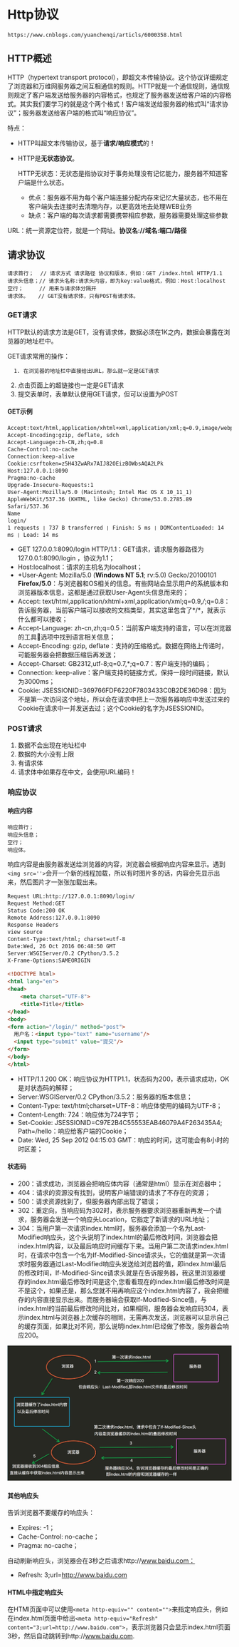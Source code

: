# Http协议

```
https://www.cnblogs.com/yuanchenqi/articls/6000358.html
```

## HTTP概述

HTTP（hypertext transport protocol），即超文本传输协议。这个协议详细规定了浏览器和万维网服务器之间互相通信的规则。HTTP就是一个通信规则，通信规则规定了客户端发送给服务器的内容格式，也规定了服务器发送给客户端的内容格式。其实我们要学习的就是这个两个格式！客户端发送给服务器的格式叫“请求协议”；服务器发送给客户端的格式叫“响应协议”。

特点：

+ HTTP叫超文本传输协议，基于**请求/响应模式**的！

+ HTTP是**无状态协议**。

  HTTP无状态：无状态是指协议对于事务处理没有记忆能力，服务器不知道客户端是什么状态。

  + 优点：服务器不用为每个客户端连接分配内存来记忆大量状态，也不用在客户端失去连接时去清理内存，以更高效地去处理WEB业务
  + 缺点：客户端的每次请求都需要携带相应参数，服务器需要处理这些参数

URL：统一资源定位符，就是一个网址。**协议名://域名:端口/路径**

## 请求协议

```
请求首行；  // 请求方式 请求路径 协议和版本，例如：GET /index.html HTTP/1.1
请求头信息；// 请求头名称:请求头内容，即为key:value格式，例如：Host:localhost
空行；     // 用来与请求体分隔开
请求体。   // GET没有请求体，只有POST有请求体。
```

### GET请求

HTTP默认的请求方法是GET，没有请求体，数据必须在1K之内，数据会暴露在浏览器的地址栏中。

GET请求常用的操作：

      1. 在浏览器的地址栏中直接给出URL，那么就一定是GET请求

   2. 点击页面上的超链接也一定是GET请求
   3. 提交表单时，表单默认使用GET请求，但可以设置为POST

#### GET示例

```http
Accept:text/html,application/xhtml+xml,application/xml;q=0.9,image/webp,*/*;q=0.8
Accept-Encoding:gzip, deflate, sdch
Accept-Language:zh-CN,zh;q=0.8
Cache-Control:no-cache
Connection:keep-alive
Cookie:csrftoken=z5H43ZwARx7AIJ82OEizBOWbsAQA2LPk
Host:127.0.0.1:8090
Pragma:no-cache
Upgrade-Insecure-Requests:1
User-Agent:Mozilla/5.0 (Macintosh; Intel Mac OS X 10_11_1) AppleWebKit/537.36 (KHTML, like Gecko) Chrome/53.0.2785.89 Safari/537.36
Name
login/
1 requests ❘ 737 B transferred ❘ Finish: 5 ms ❘ DOMContentLoaded: 14 ms ❘ Load: 14 ms
```

- GET 127.0.0.1:8090/login  HTTP/1.1：GET请求，请求服务器路径为  127.0.0.1:8090/login ，协议为1.1；
- Host:localhost：请求的主机名为localhost；
- *User-Agent: Mozilla/5.0 (**Windows NT 5.1**; rv:5.0) Gecko/20100101 **Firefox/5.0**：与浏览器和OS相关的信息。有些网站会显示用户的系统版本和浏览器版本信息，这都是通过获取User-Agent头信息而来的；
- Accept: text/html,application/xhtml+xml,application/xml;q=0.9,*/*;q=0.8：告诉服务器，当前客户端可以接收的文档类型，其实这里包含了*/*，就表示什么都可以接收；
- Accept-Language: zh-cn,zh;q=0.5：当前客户端支持的语言，可以在浏览器的工具选项中找到语言相关信息；
- Accept-Encoding: gzip, deflate：支持的压缩格式。数据在网络上传递时，可能服务器会把数据压缩后再发送；
- Accept-Charset: GB2312,utf-8;q=0.7,*;q=0.7：客户端支持的编码；
- Connection: keep-alive：客户端支持的链接方式，保持一段时间链接，默认为3000ms；
- Cookie: JSESSIONID=369766FDF6220F7803433C0B2DE36D98：因为不是第一次访问这个地址，所以会在请求中把上一次服务器响应中发送过来的Cookie在请求中一并发送去过；这个Cookie的名字为JSESSIONID。

### POST请求

1. 数据不会出现在地址栏中
2. 数据的大小没有上限
3. 有请求体
4. 请求体中如果存在中文，会使用URL编码！

### 响应协议

#### 响应内容

```
响应首行；
响应头信息；
空行；
响应体。
```

响应内容是由服务器发送给浏览器的内容，浏览器会根据响应内容来显示。遇到`<img src=''>`会开一个新的线程加载，所以有时图片多的话，内容会先显示出来，然后图片才一张张加载出来。

```http
Request URL:http://127.0.0.1:8090/login/
Request Method:GET
Status Code:200 OK
Remote Address:127.0.0.1:8090
Response Headers
view source
Content-Type:text/html; charset=utf-8
Date:Wed, 26 Oct 2016 06:48:50 GMT
Server:WSGIServer/0.2 CPython/3.5.2
X-Frame-Options:SAMEORIGIN
```

```html
<!DOCTYPE html>
<html lang="en">
<head>
    <meta charset="UTF-8">
    <title>Title</title>
</head>
<body>
<form action="/login/" method="post">
  用户名：<input type="text" name="username"/>
  <input type="submit" value="提交"/>
</form>    
</body>
</html>
```

- HTTP/1.1 200 OK：响应协议为HTTP1.1，状态码为200，表示请求成功，OK是对状态码的解释；
- Server:WSGIServer/0.2 CPython/3.5.2：服务器的版本信息；
- Content-Type: text/html;charset=UTF-8：响应体使用的编码为UTF-8；
- Content-Length: 724：响应体为724字节；
- Set-Cookie: JSESSIONID=C97E2B4C55553EAB46079A4F263435A4; Path=/hello：响应给客户端的Cookie；
- Date: Wed, 25 Sep 2012 04:15:03 GMT：响应的时间，这可能会有8小时的时区差；

#### 状态码

- 200：请求成功，浏览器会把响应体内容（通常是html）显示在浏览器中；
- 404：请求的资源没有找到，说明客户端错误的请求了不存在的资源；
- 500：请求资源找到了，但服务器内部出现了错误；
- 302：重定向，当响应码为302时，表示服务器要求浏览器重新再发一个请求，服务器会发送一个响应头Location，它指定了新请求的URL地址；
- 304：当用户第一次请求index.html时，服务器会添加一个名为Last-Modified响应头，这个头说明了index.html的最后修改时间，浏览器会把index.html内容，以及最后响应时间缓存下来。当用户第二次请求index.html时，在请求中包含一个名为If-Modified-Since请求头，它的值就是第一次请求时服务器通过Last-Modified响应头发送给浏览器的值，即index.html最后的修改时间，If-Modified-Since请求头就是在告诉服务器，我这里浏览器缓存的index.html最后修改时间是这个,您看看现在的index.html最后修改时间是不是这个，如果还是，那么您就不用再响应这个index.html内容了，我会把缓存的内容直接显示出来。而服务器端会获取If-Modified-Since值，与index.html的当前最后修改时间比对，如果相同，服务器会发响应码304，表示index.html与浏览器上次缓存的相同，无需再次发送，浏览器可以显示自己的缓存页面，如果比对不同，那么说明index.html已经做了修改，服务器会响应200。

![状态码](状态码.png)

#### 其他响应头

告诉浏览器不要缓存的响应头：

- Expires: -1；
- Cache-Control: no-cache；
- Pragma: no-cache；

自动刷新响应头，浏览器会在3秒之后请求http://www.baidu.com：

- Refresh: 3;url=http://www.baidu.com 

#### HTML中指定响应头

在HTMl页面中可以使用`<meta http-equiv="" content="">`来指定响应头，例如在index.html页面中给出`<meta http-equiv="Refresh" content="3;url=http://www.baidu.com">`，表示浏览器只会显示index.html页面3秒，然后自动跳转到http://www.baidu.com.